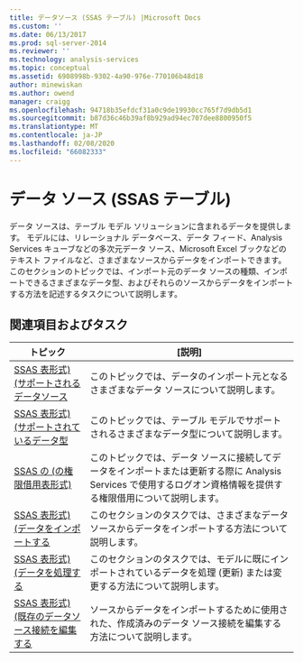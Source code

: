 ```yaml
---
title: データソース (SSAS テーブル) |Microsoft Docs
ms.custom: ''
ms.date: 06/13/2017
ms.prod: sql-server-2014
ms.reviewer: ''
ms.technology: analysis-services
ms.topic: conceptual
ms.assetid: 6908998b-9302-4a90-976e-770106b48d18
author: minewiskan
ms.author: owend
manager: craigg
ms.openlocfilehash: 94718b35efdcf31a0c9de19930cc765f7d9db5d1
ms.sourcegitcommit: b87d36c46b39af8b929ad94ec707dee8800950f5
ms.translationtype: MT
ms.contentlocale: ja-JP
ms.lasthandoff: 02/08/2020
ms.locfileid: "66082333"
---
```

# <a name="data-sources-ssas-tabular"></a>データ ソース (SSAS テーブル)
  データ ソースは、テーブル モデル ソリューションに含まれるデータを提供します。 モデルには、リレーショナル データベース、データ フィード、Analysis Services キューブなどの多次元データ ソース、Microsoft Excel ブックなどのテキスト ファイルなど、さまざまなソースからデータをインポートできます。 このセクションのトピックでは、インポート元のデータ ソースの種類、インポートできるさまざまなデータ型、およびそれらのソースからデータをインポートする方法を記述するタスクについて説明します。  
  
## <a name="related-topics-and-tasks"></a>関連項目およびタスク  
  
|トピック|[説明]|  
|-----------|-----------------|  
|[SSAS 表形式&#41;&#40;サポートされるデータソース](tabular-models/data-sources-supported-ssas-tabular.md)|このトピックでは、データのインポート元となるさまざまなデータ ソースについて説明します。|  
|[SSAS 表形式&#41;&#40;サポートされているデータ型](tabular-models/data-types-supported-ssas-tabular.md)|このトピックでは、テーブル モデルでサポートされるさまざまなデータ型について説明します。|  
|[SSAS の &#40;の権限借用表形式&#41;](tabular-models/impersonation-ssas-tabular.md)|このトピックでは、データ ソースに接続してデータをインポートまたは更新する際に Analysis Services で使用するログオン資格情報を提供する権限借用について説明します。|  
|[SSAS 表形式&#41;&#40;データをインポートする](import-data-ssas-tabular.md)|このセクションのタスクでは、さまざまなデータ ソースからデータをインポートする方法について説明します。|  
|[SSAS 表形式&#41;&#40;データを処理する](process-data-ssas-tabular.md)|このセクションのタスクでは、モデルに既にインポートされているデータを処理 (更新) または変更する方法について説明します。|  
|[SSAS 表形式&#41;&#40;既存のデータソース接続を編集する](edit-an-existing-data-source-connection-ssas-tabular.md)|ソースからデータをインポートするために使用された、作成済みのデータ ソース接続を編集する方法について説明します。|  
  
  
